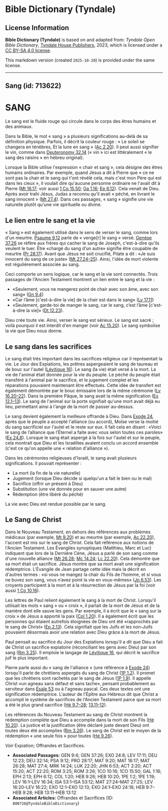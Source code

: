 # Bible Dictionary (Tyndale)

## License Information

**Bible Dictionary (Tyndale)** is based on and adapted from: _Tyndale Open Bible Dictionary_, [Tyndale House Publishers](https://tyndaleopenresources.com/), 2023, which is licensed under a [CC BY-SA 4.0 license](https://creativecommons.org/licenses/by-sa/4.0/legalcode.en).

This markdown version (created `2025-10-20`) is provided under the same license.



--------------------------------

## Sang (id: 713622)

SANG
====

Le sang est le fluide rouge qui circule dans le corps des êtres humains et des animaux.

Dans la Bible, le mot « sang » a plusieurs significations au\-delà de sa définition physique. Parfois, il décrit la couleur rouge : « Le soleil se changera en ténèbres, Et la lune en sang » ([Ac 2\.20](https://ref.ly/Acts2:20)). Il peut aussi signifier le vin, comme dans [Deuteronomy 32\.14](https://ref.ly/Deut32:14) (« vin » ici est littéralement « le sang des raisins » en hébreu original).

Lorsque la Bible utilise l'expression « chair et sang », cela désigne des êtres humains ordinaires. Par exemple, quand Jésus a dit à Pierre que « ce ne sont pas la chair et le sang qui t'ont révélé cela, mais c'est mon Père qui est dans les cieux », il voulait dire qu'aucune personne ordinaire ne l'avait dit à Pierre ([Mt 16\.17](https://ref.ly/Matt16:17); voir aussi [1 Co 15\.50](https://ref.ly/1Cor15:50); [Ga 1\.16](https://ref.ly/Gal1:16); [Ep 6\.12](https://ref.ly/Eph6:12)). Cela venait de Dieu. Après avoir trahi Jésus, Judas a reconnu qu'il avait « péché, en livrant le sang innocent » ([Mt 27\.4](https://ref.ly/Matt27:4)). Dans ces passages, « sang » signifie une vie naturelle plutôt qu'une vie spirituelle ou divine.

Le lien entre le sang et la vie
-------------------------------

« Sang » est également utilisé dans le sens de verser le sang, comme lors d'un meurtre. [Psaume 9\.12](https://ref.ly/Ps9:12) parle de « venge\[r] le sang » versé. [Genèse 37\.26](https://ref.ly/Gen37:26) se réfère aux frères qui cacher le sang de Joseph, c'est\-à\-dire qu'ils veulent le tuer. Être «chargé du sang d’un autre» signifie être coupable de meurtre ([Pr 28\.17](https://ref.ly/Prov28:17)). Avant que Jésus ne soit crucifié, Pilate a dit : «Je suis innocent du sang de ce juste» ([Mt 27\.24–25](https://ref.ly/Matt27:24-Matt27:25)). Ainsi, l'idée de mort violente est régulièrement associée au sang.

Ceci comporte un sens logique, car le sang et la vie sont connectés. Trois passages de l'Ancien Testament montrent un lien entre le sang et la vie :

* «Seulement, vous ne mangerez point de chair avec son âme, avec son sang» ([Gn 9\.4](https://ref.ly/Gen9:4))
* «Car l’âme \[c'est\-à\-dire la vie] de la chair est dans le sang» ([Lv 17\.11](https://ref.ly/Lev17:11))
* «Seulement, garde\-toi de manger le sang, car le sang, c’est l’âme \[c'est\-à\-dire la vie]» ([Dt 12\.23](https://ref.ly/Deut12:23)).

Dieu crée toute vie. Ainsi, verser le sang est sérieux. Le sang est sacré ; voilà pourquoi il est interdit d'en manger (voir [Ac 15\.20](https://ref.ly/Acts15:20)). Le sang symbolise la vie que Dieu nous donne.

Le sang dans les sacrifices
---------------------------

Le sang était très important dans les sacrifices religieux car il représentait la vie. Le Jour des Expiations, les prêtres aspergeaient le sang de taureau et de bouc sur l'autel ([Lévitique 16](https://ref.ly/Lev16:1-Lev16:34)). Le sang (la vie) était versé à la mort. La vie de l'animal était donnée pour la vie du peuple. Le péché du peuple était transféré à l'animal par le sacrifice, et le jugement complet et les réparations pouvaient maintenant être effectués. Cette idée de transfert est également démontrée par le bouc émissaire lors de la même cérémonie ([Lv 16\.20–22](https://ref.ly/Lev16:20-Lev16:22)). Dans la première Pâque, le sang avait la même signification ([Ex 12\.1–13](https://ref.ly/Exod12:1-Exod12:13)). Le sang de l'animal sur la porte signifiait qu'une mort avait déjà eu lieu, permettant ainsi à l'ange de la mort de passer au\-dessus.

Le sang devient également la meilleure offrande à Dieu. Dans [Exode 24](https://ref.ly/Exod24:1-Exod24:18), après que le peuple a accepté l'alliance (ou accord), Moïse verse la moitié du sang sacrificiel sur l'autel et le reste sur eux. Il fait cela en disant : «Voici le sang de l’alliance que l’Éternel a faite avec vous selon toutes ces paroles» ([Ex 24\.8](https://ref.ly/Exod24:8)). Lorsque le sang était aspergé à la fois sur l'autel et sur le peuple, cela montrait que Dieu et les Israélites avaient conclu un accord ensemble (c'est ce qu'on appelle une « relation d'alliance »).

Dans les cérémonies religieuses d'Israël, le sang avait plusieurs significations. Il pouvait représenter :

* La mort (la fin de la vie naturelle)
* Jugement (lorsque Dieu décide si quelqu'un a fait le bien ou le mal)
* Sacrifice (offrir un présent à Dieu)
* Substitution (une vie donnée pour en sauver une autre)
* Rédemption (être libéré du péché)

La vie avec Dieu est rendue possible par le sang.

Le Sang de Christ
-----------------

Dans le Nouveau Testament, en dehors des références aux problèmes médicaux (par exemple, [Mt 9\.20](https://ref.ly/Matt9:20)) et au meurtre (par exemple, [Ac 22\.20](https://ref.ly/Acts22:20)), l'accent est mis sur le sang de Christ. Cela fait référence aux notions de l'Ancien Testament. Les Évangiles synoptiques (Matthieu, Marc et Luc) indiquent que lors de la Dernière Cène, Jésus a parlé de son sang comme d'une nouvelle alliance ([Mt 26\.28](https://ref.ly/Matt26:28); [Mc 14\.24](https://ref.ly/Mark14:24); [Lc 22\.20](https://ref.ly/Luke22:20)). Cela démontre que sa mort était un sacrifice. Jésus montre que sa mort avait une signification rédemptrice. L'Évangile de Jean partage cette idée mais la décrit en d'autres termes : «si vous ne mangez la chair du Fils de l’homme, et si vous ne buvez son sang, vous n’avez point la vie en vous\-mêmes» ([Jn 6\.53](https://ref.ly/John6:53)). Les croyants participent à la mort et à la résurrection de Jésus par la foi (voir aussi [1 Co 10\.16](https://ref.ly/1Cor10:16)).

Les lettres de Paul relient également le sang à la mort de Christ. Lorsqu'il utilisait les mots « sang » ou « croix », il parlait de la mort de Jésus et de la manière dont elle sauve les gens. Par exemple, il a écrit que le « sang sur la croix » de Jésus a apporté la paix ([Col 1\.20](https://ref.ly/Col1:20)). Il a également écrit que les personnes qui étaient autrefois éloignées de Dieu ont été «rapprochés par le sang de Christ» ([Ep 2\.13](https://ref.ly/Eph2:13)). Cela signifiait que les Juifs et les non\-Juifs pouvaient désormais avoir une relation avec Dieu grâce à la mort de Jésus.

Paul pensait au sacrifice du Jour des Expiations lorsqu'il a dit que Dieu a fait de Christ un sacrifice expiatoire (réconciliant les gens avec Dieu) par son sang ([Rm 3\.25](https://ref.ly/Rom3:25)). Il emploie le langage de [Lévitique 16](https://ref.ly/Lev16:1-Lev16:34), qui décrit le sacrifice juif le plus important.

Pierre parle aussi du « sang de l'alliance » (une référence à [Exode 24](https://ref.ly/Exod24:1-Exod24:18)) lorsqu'il parle de chrétiens aspergés du sang de Christ ([1P 1\.2](https://ref.ly/1Pet1:2)). Il promet que les chrétiens sont rachetés par le sang de Jésus ([1P 1\.9](https://ref.ly/1Pet1:19)). Il appelle Christ «un agneau sans défaut et sans tache», pensant probablement au serviteur dans [Ésaïe 53](https://ref.ly/Isa53:1-Isa53:12) ou à l'agneau pascal. Ces deux textes ont une signification rédemptrice. L'auteur de l'Épître aux Hébreux dit que Christ a accompli le système de sacrifices de l'Ancien Testament parce que sa mort a été le plus grand sacrifice ([Hé 9\.7–28](https://ref.ly/Heb9:7-Heb9:28); [13\.11–12](https://ref.ly/Heb13:11-Heb13:12)).

Les références du Nouveau Testament au sang de Christ montrent la rédemption complète que Dieu a accomplie dans la mort de son Fils ([Hé 10\.20](https://ref.ly/Heb10:20)). La justice et la justification (être déclaré juste devant Dieu) ont toutes deux été accomplies ([Rm 3\.26](https://ref.ly/Rom3:26)). Le sang de Christ est le moyen de la rédemption « une seule fois » pour toutes ([Hé 9\.26](https://ref.ly/Heb9:26)).

*Voir* Expiation; Offrandes et Sacrifices.

* **Associated Passages:** GEN 9:4; GEN 37:26; EXO 24:8; LEV 17:11; DEU 12:23; DEU 32:14; PSA 9:12; PRO 28:17; MAT 9:20; MAT 16:17; MAT 26:28; MAT 27:4; MRK 14:24; LUK 22:20; JHN 6:53; ACT 2:20; ACT 15:20; ACT 22:20; ROM 3:25; ROM 3:26; 1CO 10:16; 1CO 15:50; GAL 1:16; EPH 2:13; EPH 6:12; COL 1:20; HEB 9:26; HEB 10:20; 1PE 1:2; 1PE 1:19; LEV 16:1–LEV 16:34; ISA 53:1–ISA 53:12; MAT 27:24–MAT 27:25; LEV 16:20–LEV 16:22; EXO 12:1–EXO 12:13; EXO 24:1–EXO 24:18; HEB 9:7–HEB 9:28; HEB 13:11–HEB 13:12
* **Associated Articles:** Offrandes et Sacrifices (ID: `800726@TyndaleBibleDictionary`)

